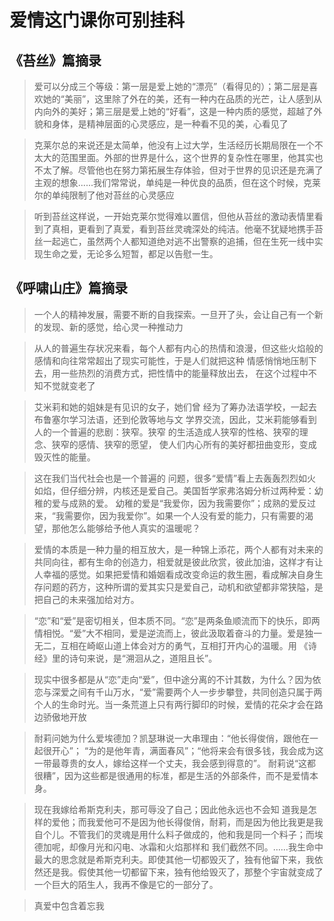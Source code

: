# 爱情这门课你可别挂科

## 《苔丝》篇摘录

> 爱可以分成三个等级：第一层是爱上她的“漂亮”（看得见的）；第二层是喜欢她的“美丽”，这里除了外在的美，还有一种内在品质的光芒，让人感到从内向外的美好；第三层是爱上她的“好看”，这是一种内质的感觉，超越了外貌和身体，是精神层面的心灵感应，是一种看不见的美，心看见了

> 克莱尔总的来说还是太简单，他没有上过大学，生活经历长期局限在一个不太大的范围里面。外部的世界是什么，这个世界的复杂性在哪里，他其实也不太了解。尽管他也在努力第拓展生存体验，但对于世界的见识还是充满了主观的想象......我们常常说，单纯是一种优良的品质，但在这个时候，克莱尔的单纯限制了他对苔丝的心灵感应

> 听到苔丝这样说，一开始克莱尔觉得难以置信，但他从苔丝的激动表情里看到了真相，更看到了真爱，看到苔丝灵魂深处的纯洁。他毫不犹疑地携手苔丝一起逃亡，虽然两个人都知道绝对逃不出警察的追捕，但在生死一线中实现生命之爱，无论多么短暂，都足以告慰一生。

## 《呼啸山庄》篇摘录

> 一个人的精神发展，需要不断的自我探索。一旦开了头，会让自己有一个新的发现、新的感觉，给心灵一种推动力

> 从人的普遍生存状况来看，每个人都有内心的热情和浪漫，但这些火焰般的感情和向往常常超出了现实可能性，于是人们就把这种 情感悄悄地压制下去，用一些热烈的消费方式，把性情中的能量释放出去， 在这个过程中不知不觉就变老了

> 艾米莉和她的姐妹是有见识的女子，她们曾 经为了筹办法语学校，一起去布鲁塞尔学习法语，还到伦敦等地与文 学界交流，因此，艾米莉能够看到人的一个普遍的悲剧：狭窄。狭窄 的生活造成人狭窄的性格、狭窄的理念、狭窄的感情、狭窄的愿望， 使人们内心所有的美好都扭曲变形，变成毁灭性的能量。

> 这在我们当代社会也是一个普遍的 问题，很多“爱情”看上去轰轰烈烈如火如焰，但仔细分辨，内核还是爱自己。美国哲学家弗洛姆分析过两种爱：幼稚的爱与成熟的爱。 幼稚的爱是“我爱你，因为我需要你”；成熟的爱反过来，“我需要你，因为我爱你”。如果一个人没有爱的能力，只有需要的渴望，那他怎么能够给予他人真实的温暖呢？

> 爱情的本质是一种力量的相互放大，是一种锦上添花，两个人都有对未来的共同向往，都有生命的创造力，相爱就是彼此欣赏，彼此加油，这样才有让人幸福的感觉。如果把爱情和婚姻看成改变命运的救生圈，看成解决自身生存问题的药方，这种所谓的爱其实只是爱自己，动机和欲望都非常狭隘，是把自己的未来强加给对方。

> “恋”和“爱”是密切相关，但本质不同。“恋”是两条鱼顺流而下的快乐，即两情相悦。“爱”大不相同，爱是逆流而上，彼此汲取着奋斗的力量。爱是独一无二，互相在崎岖山道上体会对方的勇气，互相打开内心的温暖。用 《诗经》里的诗句来说，是“溯洄从之，道阻且长”。

> 现实中很多都是从“恋”走向“爱”，但中途分离的不计其数，为什么？因为依恋与深爱之间有千山万水，“爱”需要两个人一步步攀登，共同创造只属于两个人的生命时光。当一条荒道上只有两行脚印的时候，爱情的花朵才会在路边骄傲地开放

> 耐莉问她为什么爱埃德加？凯瑟琳说一大串理由：“他长得俊俏，跟他在一起很开心”； “为的是他年青，满面春风”；“他将来会有很多钱，我会成为这一带最尊贵的女人，嫁给这样一个丈夫，我会感到得意的”。 耐莉说“这都很糟”，因为这些都是很通用的标准，都是生活的外部条件，而不是爱情本身。

> 现在我嫁给希斯克利夫，那可辱没了自己；因此他永远也不会知 道我是怎样的爱他；而我爱他可不是因为他长得俊俏，耐莉，而是因为他比我更是我自个儿。不管我们的灵魂是用什么料子做成的，他和我是同一个料子；而埃德加呢，却像月光和闪电、冰霜和火焰那样和 我们截然不同。……我生命中最大的思念就是希斯克利夫。即使其他一切都毁灭了，独有他留下来，我依然还是我。假使其他一切都留下来，独有他给毁灭了，那整个宇宙就变成了一个巨大的陌生人，我再不像是它的一部分了。

> 真爱中包含着忘我
